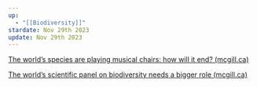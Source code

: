 ```yaml
---
up:
  - "[[Biodiversity]]"
stardate: Nov 29th 2023
update: Nov 29th 2023
---
```


[The world’s species are playing musical chairs: how will it end? (mcgill.ca)](https://www-nature-com.proxy3.library.mcgill.ca/articles/d41586-021-02088-3)

[The world’s scientific panel on biodiversity needs a bigger role (mcgill.ca)](https://www-nature-com.proxy3.library.mcgill.ca/articles/d41586-021-02339-3)